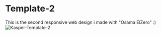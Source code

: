 # Template-2
This is the second responsive web design i made with "Osama ElZero" :)
![Kasper-Template-2](https://user-images.githubusercontent.com/74605802/194186879-98fe67bc-0333-4637-ba0f-dff666bb7111.png)
